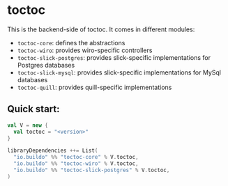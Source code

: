 # toctoc

This is the backend-side of toctoc. It comes in different modules:

- `toctoc-core`: defines the abstractions
- `toctoc-wiro`: provides wiro-specific controllers
- `toctoc-slick-postgres`: provides slick-specific implementations for Postgres databases
- `toctoc-slick-mysql`: provides slick-specific implementations for MySql databases
- `toctoc-quill`: provides quill-specific implementations

## Quick start:

```scala
val V = new {
  val toctoc = "<version>"
}

libraryDependencies ++= List(
  "io.buildo" %% "toctoc-core" % V.toctoc,
  "io.buildo" %% "toctoc-wiro" % V.toctoc,
  "io.buildo" %% "toctoc-slick-postgres" % V.toctoc,
)
```
